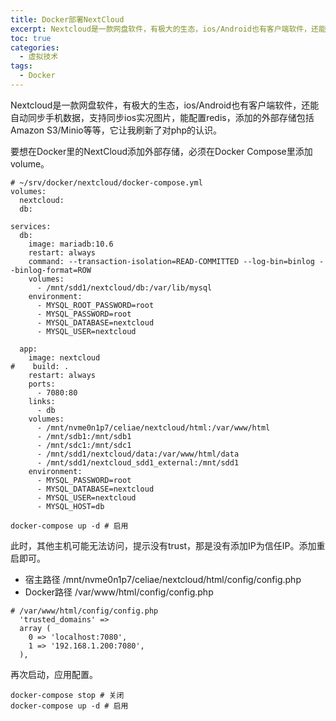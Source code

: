 ```yaml
---
title: Docker部署NextCloud
excerpt: Nextcloud是一款网盘软件，有极大的生态，ios/Android也有客户端软件，还能自动同步手机数据，支持同步ios实况图片，能配置redis，添加的外部存储包括Amazon S3/Minio等等，它让我刷新了对php的认识。
toc: true
categories:
  - 虚拟技术
tags:
  - Docker
---
```


Nextcloud是一款网盘软件，有极大的生态，ios/Android也有客户端软件，还能自动同步手机数据，支持同步ios实况图片，能配置redis，添加的外部存储包括Amazon
S3/Minio等等，它让我刷新了对php的认识。

要想在Docker里的NextCloud添加外部存储，必须在Docker Compose里添加volume。

```shell
# ~/srv/docker/nextcloud/docker-compose.yml
volumes:
  nextcloud:
  db:

services:
  db:
    image: mariadb:10.6
    restart: always
    command: --transaction-isolation=READ-COMMITTED --log-bin=binlog --binlog-format=ROW
    volumes:
      - /mnt/sdd1/nextcloud/db:/var/lib/mysql
    environment:
      - MYSQL_ROOT_PASSWORD=root
      - MYSQL_PASSWORD=root
      - MYSQL_DATABASE=nextcloud
      - MYSQL_USER=nextcloud

  app:
    image: nextcloud
#    build: .
    restart: always
    ports:
      - 7080:80
    links:
      - db
    volumes:
      - /mnt/nvme0n1p7/celiae/nextcloud/html:/var/www/html
      - /mnt/sdb1:/mnt/sdb1
      - /mnt/sdc1:/mnt/sdc1
      - /mnt/sdd1/nextcloud/data:/var/www/html/data
      - /mnt/sdd1/nextcloud_sdd1_external:/mnt/sdd1
    environment:
      - MYSQL_PASSWORD=root
      - MYSQL_DATABASE=nextcloud
      - MYSQL_USER=nextcloud
      - MYSQL_HOST=db
```

```shell
docker-compose up -d # 启用
```

此时，其他主机可能无法访问，提示没有trust，那是没有添加IP为信任IP。添加重启即可。

- 宿主路径 /mnt/nvme0n1p7/celiae/nextcloud/html/config/config.php
- Docker路径 /var/www/html/config/config.php

```shell
# /var/www/html/config/config.php
  'trusted_domains' =>
  array (
    0 => 'localhost:7080',
    1 => '192.168.1.200:7080',
  ),
```

再次启动，应用配置。

```shell
docker-compose stop # 关闭
docker-compose up -d # 启用
```
